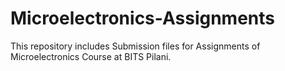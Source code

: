 # Microelectronics-Assignments

This repository includes Submission files for Assignments of Microelectronics Course at BITS Pilani.
